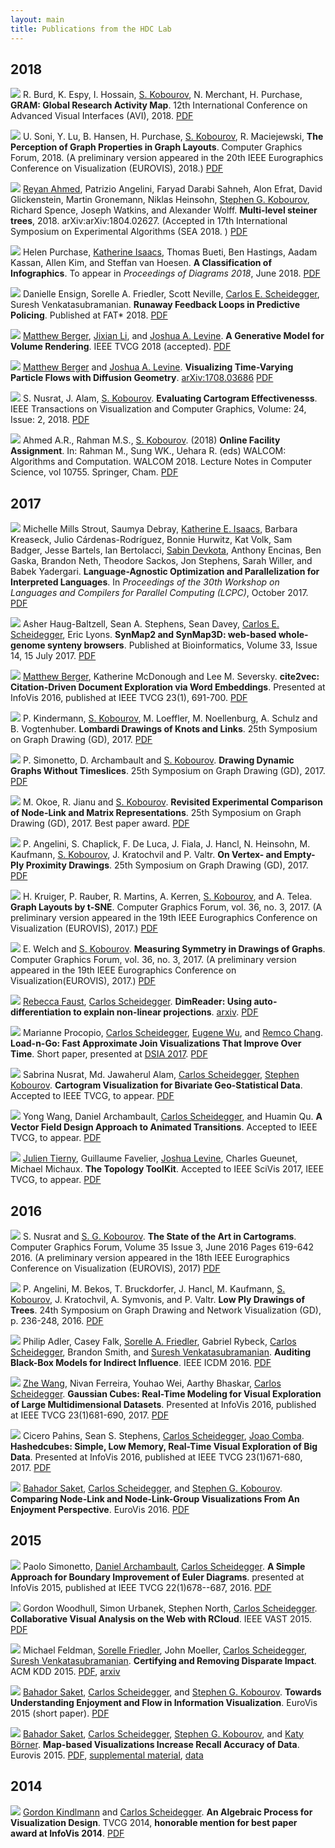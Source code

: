 ```yaml
---
layout: main
title: Publications from the HDC Lab
---
```


## 2018


[<img class="pubthumb" src="papers/thumbs/avi_gram_2018.png">](papers/avi_gram_2018.pdf)
R. Burd, K. Espy, I. Hossain, [S. Kobourov](http://www.cs.arizona.edu/~kobourov), N. Merchant, H. Purchase,
**GRAM: Global Research Activity Map**. 12th International Conference on
Advanced Visual Interfaces (AVI), 2018.
[PDF](papers/avi_gram_2018.pdf)


[<img class="pubthumb" src="papers/thumbs/eurovis_ASU_UA_graphs_2018.png">](papers/eurovis_ASU_UA_graphs_2018.pdf)
U. Soni, Y. Lu, B. Hansen, H. Purchase, [S. Kobourov](http://www.cs.arizona.edu/~kobourov), R. Maciejewski,
**The Perception of Graph Properties in Graph Layouts**. Computer
Graphics Forum, 2018. (A preliminary version appeared in the 20th IEEE
Eurographics Conference on Visualization (EUROVIS), 2018.)
[PDF](papers/eurovis_ASU_UA_graphs_2018.pdf)

[<img class="pubthumb" src="papers/thumbs/sea_steiner_trees_2018.png">](papers/sea_steiner_trees_2018.pdf)
[Reyan Ahmed](http://cgi.cs.arizona.edu/~abureyanahmed/profile.html), Patrizio Angelini, Faryad Darabi Sahneh, Alon Efrat, David Glickenstein, Martin Gronemann, Niklas Heinsohn, [Stephen G. Kobourov](http://www.cs.arizona.edu/~kobourov), Richard Spence, Joseph Watkins, and Alexander Wolff. **Multi-level steiner trees**, 2018. arXiv:arXiv:1804.02627. (Accepted in 17th International Symposium on Experimental Algorithms (SEA 2018. )
[PDF](papers/sea_steiner_trees_2018.pdf)





[<img class="pubthumb" src="papers/thumbs/diagrams_infographics_2018.png">](papers/diagrams_infographics_2018.pdf)
Helen Purchase, [Katherine Isaacs](http://cgi.cs.arizona.edu/~kisaacs), Thomas Bueti, Ben Hastings, Aadam Kassan, Allen Kim, and Steffan van Hoesen. **A Classification of Infographics**. To appear in *Proceedings of Diagrams 2018*, June 2018.
[PDF](papers/diagrams_infographics_2018.pdf)

<div class="pubdiv"></div>

[<img class="pubthumb" src="papers/thumbs/fat_predpol_2018.png">](papers/fat_predpol_2018.pdf)
Danielle Ensign, Sorelle A. Friedler, Scott Neville, [Carlos E. Scheidegger](http://cscheid.net/), Suresh Venkatasubramanian. **Runaway Feedback Loops in Predictive Policing**. Published at FAT* 2018.
[PDF](papers/fat_predpol_2018.pdf)

<div class="pubdiv"></div>

[<img class="pubthumb" src="papers/thumbs/tvcg_generative_2018.png">](papers/tvcg_generative_2018.pdf)
[Matthew Berger](https://matthewberger.github.io/), [Jixian Li](https://jixianli.github.io/), and [Joshua A. Levine](http://www.cs.arizona.edu/~josh). **A Generative Model for Volume Rendering**. IEEE TVCG 2018 (accepted). 
[PDF](papers/tvcg_generative_2018.pdf)

<div class="pubdiv"></div>

[<img class="pubthumb" src="papers/thumbs/arx_diffusion_geom_2018.png">](papers/arx_diffusion_geom_2018.pdf)
[Matthew Berger](https://matthewberger.github.io/) and [Joshua A. Levine](http://www.cs.arizona.edu/~josh). **Visualizing Time-Varying Particle Flows with Diffusion Geometry**. [arXiv:1708.03686](https://arxiv.org/abs/1708.03686)
[PDF](papers/arx_diffusion_geom_2018.pdf)

<div class="pubdiv"></div>

[<img class="pubthumb" src="papers/thumbs/tvcg_eval_cartogram_2018.png">](papers/tvcg_eval_cartogram_2018.pdf)
S. Nusrat, J. Alam, [S. Kobourov](http://www.cs.arizona.edu/~kobourov). **Evaluating Cartogram Effectivenesss**. IEEE Transactions on Visualization and Computer Graphics, Volume: 24, Issue: 2, 2018. [PDF](papers/tvcg_eval_cartogram_2018.pdf)

<div class="pubdiv"></div>

[<img class="pubthumb" src="papers/thumbs/walcom_facility_2018.png">](papers/walcom_facility_2018.pdf)
Ahmed A.R., Rahman M.S., [S. Kobourov](http://www.cs.arizona.edu/~kobourov). (2018) **Online Facility Assignment**. In: Rahman M., Sung WK., Uehara R. (eds) WALCOM: Algorithms and Computation. WALCOM 2018. Lecture Notes in Computer Science, vol 10755. Springer, Cham.
[PDF](papers/walcom_facility_2018.pdf)

<div class="pubdiv"></div>


## 2017

[<img class="pubthumb" src="papers/thumbs/lcpc_sci-up-to-par_2017.png">](papers/lcpc_sci-up-to-par_2017.pdf)
Michelle Mills Strout, Saumya Debray, [Katherine E. Isaacs](http://cgi.cs.arizona.edu/~kisaacs), Barbara Kreaseck, Julio Cárdenas-Rodríguez, Bonnie Hurwitz, Kat Volk, Sam Badger, Jesse Bartels, Ian Bertolacci, [Sabin Devkota](https://devkotasabin.github.io/), Anthony Encinas, Ben Gaska, Brandon Neth, Theodore Sackos, Jon Stephens, Sarah Willer, and Babek Yadergari. **Language-Agnostic Optimization and Parallelization for Interpreted Languages**. In *Proceedings of the 30th Workshop on Languages and Compilers for Parallel Computing (LCPC)*, October 2017.
[PDF](papers/lcpc_sci-up-to-par_2017.pdf)

<div class="pubdiv"></div>

[<img class="pubthumb" src="papers/thumbs/bioinformatics_synmap2_2017.png">](papers/bioinformatics_synmap2_2017.pdf)
Asher Haug-Baltzell, Sean A. Stephens, Sean Davey, [Carlos E. Scheidegger](http://cscheid.net/), Eric Lyons. **SynMap2 and SynMap3D: web-based whole-genome synteny browsers**. Published at Bioinformatics, Volume 33, Issue 14, 15 July 2017.
[PDF](papers/bioinformatics_synmap2_2017.pdf)

<div class="pubdiv"></div>


[<img class="pubthumb" src="papers/thumbs/tvcg_cite2vec_2017.png">](papers/tvcg_cite2vec_2017.pdf)
[Matthew Berger](https://matthewberger.github.io/), Katherine McDonough and Lee M. Seversky. **cite2vec: Citation-Driven Document Exploration via Word Embeddings**. Presented at InfoVis 2016, published at IEEE TVCG 23(1), 691-700.
[PDF](papers/tvcg_cite2vec_2017.pdf)

<div class="pubdiv"></div>

[<img class="pubthumb" src="papers/thumbs/gd_lombardi_2017.png">](papers/gd_lombardi_2017.pdf)
P. Kindermann, [S. Kobourov](http://www.cs.arizona.edu/~kobourov), M. Loeffler, M. Noellenburg, A. Schulz and
B. Vogtenhuber. **Lombardi Drawings of Knots and Links**. 25th Symposium
on Graph Drawing (GD), 2017.
[PDF](papers/gd_lombardi_2017.pdf)

<div class="pubdiv"></div>


[<img class="pubthumb" src="papers/thumbs/gd_dynamic_2017.png">](papers/gd_dynamic_2017.pdf)
P. Simonetto, D. Archambault and [S. Kobourov](http://www.cs.arizona.edu/~kobourov). **Drawing Dynamic Graphs
Without Timeslices**. 25th Symposium on Graph Drawing (GD), 2017.
[PDF](papers/gd_dynamic_2017.pdf)

<div class="pubdiv"></div>

[<img class="pubthumb" src="papers/thumbs/gd_compare_2017.png">](papers/gd_compare_2017.pdf)
M. Okoe, R. Jianu and [S. Kobourov](http://www.cs.arizona.edu/~kobourov). **Revisited Experimental Comparison
of Node-Link and Matrix Representations**. 25th Symposium on Graph
Drawing (GD), 2017. Best paper award.
[PDF](papers/gd_compare_2017.pdf)

<div class="pubdiv"></div>

[<img class="pubthumb" src="papers/thumbs/gd_plyproximity_2017.png">](papers/gd_plyproximity_2017.pdf)
P. Angelini, S. Chaplick, F. De Luca, J. Fiala, J. Hancl, N. Heinsohn,
M. Kaufmann, [S. Kobourov](http://www.cs.arizona.edu/~kobourov), J. Kratochvil and P. Valtr. **On Vertex- and
Empty-Ply Proximity Drawings**. 25th Symposium on Graph Drawing (GD),
2017. [PDF](papers/gd_plyproximity_2017.pdf)

<div class="pubdiv"></div>

[<img class="pubthumb" src="papers/thumbs/eurovis_tsne_2017.png">](papers/eurovis_tsne_2017.pdf)
H. Kruiger, P. Rauber, R. Martins, A. Kerren, [S. Kobourov](http://www.cs.arizona.edu/~kobourov), and A. Telea. **Graph Layouts by t-SNE**. Computer Graphics Forum, vol. 36, no. 3, 2017. (A preliminary version appeared in the 19th IEEE Eurographics Conference on Visualization (EUROVIS), 2017.) [PDF](papers/eurovis_tsne_2017.pdf)

<div class="pubdiv"></div>

[<img class="pubthumb" src="papers/thumbs/eurovis_symmetries_2017.png">](papers/eurovis_symmetries_2017.pdf)
E. Welch and [S. Kobourov](http://www.cs.arizona.edu/~kobourov). **Measuring Symmetry in Drawings of Graphs**. Computer Graphics Forum, vol. 36, no. 3, 2017. (A preliminary version appeared in the 19th IEEE Eurographics Conference on Visualization(EUROVIS), 2017.) [PDF](papers/eurovis_symmetries_2017.pdf)

<div class="pubdiv"></div>

[<img class="pubthumb" src="papers/thumbs/arxiv_2017_dimreader.png">](papers/arxiv_2017_dimreader.pdf)
[Rebecca Faust](https://rjfaust.github.io/),
[Carlos Scheidegger](https://cscheid.net). **DimReader: Using
auto-differentiation to explain non-linear
projections**. [arxiv](https://arxiv.org/abs/1710.00992). [PDF](papers/arxiv_2017_dimreader.pdf)

<div class="pubdiv"></div>

[<img class="pubthumb" src="papers/thumbs/dsia_2017_load-n-go.png">](papers/dsia_2017_load-n-go.pdf)
Marianne Procopio, [Carlos Scheidegger](https://cscheid.net),
[Eugene Wu](http://www.cs.columbia.edu/~ewu/), and
[Remco Chang](http://www.cs.tufts.edu/~remco/). **Load-n-Go: Fast
Approximate Join Visualizations That Improve Over Time**. Short paper,
presented at [DSIA 2017](http://www.interactive-analysis.org). [PDF](papers/dsia_2017_load-n-go.pdf)

<div class="pubdiv"></div>

[<img class="pubthumb" src="papers/thumbs/tvcg_2017_bivariate_cartograms.png">](papers/tvcg_2017_bivariate_cartograms.pdf)
Sabrina Nusrat, Md. Jawaherul Alam,
[Carlos Scheidegger](https://cscheid.net),
[Stephen Kobourov](https://www2.cs.arizona.edu/~kobourov/). **Cartogram
Visualization for Bivariate Geo-Statistical Data**. Accepted to IEEE TVCG, to appear. [PDF](papers/tvcg_2017_bivariate_cartograms.pdf)

<div class="pubdiv"></div>

[<img class="pubthumb" src="papers/thumbs/tvcg_2017_transition.png">](papers/tvcg_2017_transition.pdf)
Yong Wang, Daniel Archambault,
[Carlos Scheidegger](https://cscheid.net), and Huamin Qu. **A Vector
Field Design Approach to Animated Transitions**. Accepted to IEEE TVCG, to appear. [PDF](papers/tvcg_2017_transition.pdf)

<div class="pubdiv"></div>

[<img class="pubthumb" src="papers/thumbs/scivis_2017_ttk.png">](papers/scivis_2017_ttk.pdf) [Julien Tierny](http://www-pequan.lip6.fr/~tierny/), Guillaume Favelier, [Joshua Levine](https://jalevine.bitbucket.io/), Charles Gueunet, Michael Michaux. **The Topology ToolKit**. Accepted to IEEE SciVis 2017, IEEE TVCG, to appear. [PDF](papers/scivis_2017_ttk.pdf)

<div class="pubdiv"></div>

## 2016

[<img class="pubthumb" src="papers/thumbs/graphics_state_cartograms_2016.png">](papers/graphics_state_cartograms_2016.pdf)
S. Nusrat and [S. G. Kobourov](http://www.cs.arizona.edu/~kobourov). **The State of the Art in Cartograms**. Computer Graphics Forum, Volume 35 Issue 3, June 2016
Pages 619-642 2016. (A preliminary version appeared in the 18th IEEE
Eurographics Conference on Visualization (EUROVIS), 2017) [PDF](papers/graphics_state_cartograms_2016.pdf)

<div class="pubdiv"></div>

[<img class="pubthumb" src="papers/thumbs/gd_plytrees_2016.png">](papers/gd_plytrees_2016.pdf)
P. Angelini, M. Bekos, T. Bruckdorfer, J. Hancl, M. Kaufmann, [S.
Kobourov](http://www.cs.arizona.edu/~kobourov), J. Kratochvil, A. Symvonis, and P. Valtr. **Low Ply Drawings
of Trees**. 24th Symposium on Graph Drawing and Network Visualization
(GD), p. 236-248, 2016.
[PDF](papers/gd_plytrees_2016.pdf)

<div class="pubdiv"></div>

[<img class="pubthumb" src="papers/thumbs/icdm_2016_auditing.png">](papers/icdm_2016_auditing.pdf)
Philip Adler, Casey Falk,
[Sorelle A. Friedler](http://sorelle.friedler.net), Gabriel Rybeck,
[Carlos Scheidegger](https://cscheid.net), Brandon Smith, and
[Suresh Venkatasubramanian](http://www.cs.utah.edu/~suresh/). **Auditing
Black-Box Models for Indirect Influence**. IEEE ICDM 2016. [PDF](papers/icdm_2016_auditing.pdf)

<div class="pubdiv"></div>

[<img class="pubthumb" src="papers/thumbs/infovis_2016_gaussian.png">](papers/infovis_2016_gaussian.pdf)
[Zhe Wang](http://www.z-wang.com/), Nivan Ferreira, Youhao Wei, Aarthy
Bhaskar, [Carlos Scheidegger](http://cscheid.net). **Gaussian Cubes:
Real-Time Modeling for Visual Exploration of Large Multidimensional
Datasets**. Presented at InfoVis 2016, published at IEEE TVCG
23(1)681-690, 2017. [PDF](papers/infovis_2016_gaussian.pdf)

<div class="pubdiv"></div>

[<img class="pubthumb" src="papers/thumbs/infovis_2016_hashedcubes.png">](papers/infovis_2016_hashedcubes.pdf)
Cicero Pahins, Sean S. Stephens,
[Carlos Scheidegger](http://cscheid.net),
[Joao Comba](http://www.inf.ufrgs.br/~comba/). **Hashedcubes: Simple,
Low Memory, Real-Time Visual Exploration of Big Data**. Presented at
InfoVis 2016, published at IEEE TVCG 23(1)671-680,
2017. [PDF](papers/infovis_2016_hashedcubes.pdf)

<div class="pubdiv"></div>

[<img class="pubthumb" src="papers/thumbs/eurovis_2016_comparing.png">](papers/eurovis_2016_comparing.pdf) [Bahador Saket](http://bahadorsaket.com), [Carlos Scheidegger](http://cscheid.net), and [Stephen G. Kobourov](http://www.cs.arizona.edu/~kobourov). **Comparing Node-Link and Node-Link-Group Visualizations From An Enjoyment Perspective**. EuroVis 2016. [PDF](papers/eurovis_2016_comparing.pdf)

<div class="pubdiv"></div>



## 2015

[<img class="pubthumb" src="papers/thumbs/infovis_2015_euler.png">](papers/infovis_2015_euler.pdf) Paolo Simonetto, [Daniel Archambault](http://cs.swansea.ac.uk/~csdarchambault/), [Carlos Scheidegger](https://cscheid.net/). **A Simple
Approach for Boundary Improvement of Euler Diagrams**. presented at InfoVis 2015, published at IEEE TVCG 22(1)678--687, 2016. [PDF](papers/infovis_2015_euler.pdf)

<div class="pubdiv"></div>

[<img class="pubthumb" src="papers/thumbs/vast_2015_rcloud.png">](papers/vast_2015_rcloud.pdf) Gordon Woodhull, Simon Urbanek, Stephen North, [Carlos
Scheidegger](http://cscheid.net). **Collaborative Visual Analysis on the Web with
RCloud**. IEEE VAST 2015. [PDF](papers/vast_2015_rcloud.pdf)

<div class="pubdiv"></div>

[<img class="pubthumb" src="papers/thumbs/kdd_2015_bias.png">](papers/kdd_2015_bias.pdf) Michael Feldman, [Sorelle Friedler](http://sorelle.friedler.net/), John Moeller, [Carlos Scheidegger](http://cscheid.net),
[Suresh Venkatasubramanian](http://www.cs.utah.edu/~suresh/web/). **Certifying and Removing Disparate
Impact**. ACM KDD 2015. [PDF](papers/kdd_2015_bias.pdf), [arxiv](http://arxiv.org/abs/1412.3756)

<div class="pubdiv"></div>

[<img class="pubthumb" src="papers/thumbs/eurovis_2015_short_enjoyment.png">](http://cscheid.net/static/papers/eurovis_short_2015.pdf) [Bahador Saket](http://bahadorsaket.com), [Carlos Scheidegger](http://cscheid.net), and [Stephen G. Kobourov](http://www.cs.arizona.edu/~kobourov). **Towards
Understanding Enjoyment and Flow in Information Visualization**. EuroVis
2015 (short paper). [PDF](http://cscheid.net/static/papers/eurovis_short_2015.pdf)

<div class="pubdiv"></div>

[<img class="pubthumb" src="papers/thumbs/eurovis_2015_recall.png">](http://cscheid.net/static/papers/eurovis_long_2015.pdf) [Bahador Saket](http://bahadorsaket.com), [Carlos Scheidegger](http://cscheid.net), [Stephen G. Kobourov](http://www.cs.arizona.edu/~kobourov), and [Katy
Börner](http://ella.slis.indiana.edu/~katy/). **Map-based Visualizations Increase Recall Accuracy of
Data**. Eurovis
2015. [PDF](http://cscheid.net/static/papers/eurovis_long_2015.pdf),
[supplemental material](http://cscheid.net/static/papers/eurovis_long_2015_supplemental.pdf),
[data](http://cscheid.net/static/papers/eurovis_long_2015_supplemental.tar.gz)

<div class="pubdiv"></div>



## 2014

[<img class="pubthumb" src="papers/thumbs/infovis_2014_algebraic.png">](papers/infovis_2014_algebraic.pdf) [Gordon Kindlmann](http://www.cs.uchicago.edu/~glk) and
[Carlos Scheidegger](http://cscheid.net). **An Algebraic Process for
Visualization Design**. TVCG 2014, **honorable
mention for best paper award at InfoVis 2014**. [PDF](papers/infovis_2014_algebraic.pdf)

<div class="pubdiv"></div>

